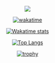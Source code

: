 <p align="center">
  <img src ="https://github-readme-streak-stats.herokuapp.com?user=davidoliveirax&theme=radical&hide_border=true&background=FFFFFF00">
  
  <br>
<div align="center">
  
[![wakatime](https://wakatime.com/badge/user/f3263f0d-5225-486b-b6f9-bc7700e1157e.svg)](https://wakatime.com/@f3263f0d-5225-486b-b6f9-bc7700e1157e)

[![Wakatime stats](https://github-readme-stats.vercel.app/api/wakatime?username=hardeath950&layout=compact&langs_count=10&theme=radical&hide_border=true)](https://github.com/anuraghazra/github-readme-stats)
 
[![Top Langs](https://github-readme-stats.vercel.app/api/top-langs/?username=hardeath950&layout=donut&langs_count=10&theme=radical&hide_border=true)](https://github.com/anuraghazra/github-readme-stats)

[![trophy](https://github-profile-trophy.vercel.app/?username=hardeath950&theme=onedark)](https://github.com/ryo-ma/github-profile-trophy)
